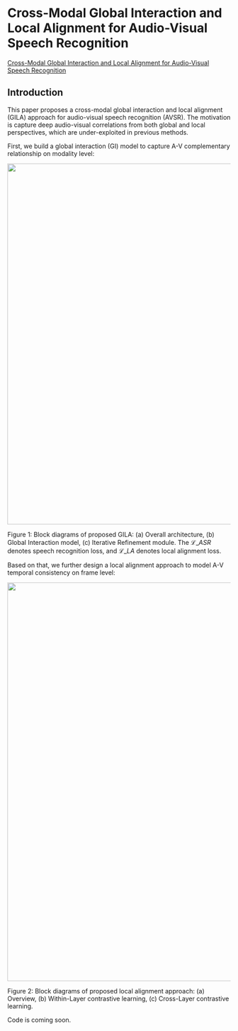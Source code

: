 # Cross-Modal Global Interaction and Local Alignment for Audio-Visual Speech Recognition

[Cross-Modal Global Interaction and Local Alignment for Audio-Visual Speech Recognition](https://arxiv.org/abs/2305.09212)

## Introduction

This paper proposes a cross-modal global interaction and local alignment (GILA) approach for audio-visual speech recognition (AVSR). The motivation is capture deep audio-visual correlations from both global and local perspectives, which are under-exploited in previous methods.


First, we build a global interaction (GI) model to capture A-V complementary relationship on modality level:

<div align=center>
<img width="815" src="https://github.com/YUCHEN005/GILA/assets/90536618/2c3fda49-4028-4318-bfa8-590fdd7ade7b">
</div>

Figure 1: Block diagrams of proposed GILA: (a) Overall architecture, (b) Global Interaction model, (c) Iterative Refinement module.
The $\mathcal{L}\_{ASR}$ denotes speech recognition loss, and $\mathcal{L}\_{LA}$ denotes local alignment loss.

Based on that, we further design a local alignment approach to model A-V temporal consistency on frame level:

<div align=center>
<img width="900" src="https://github.com/YUCHEN005/GILA/assets/90536618/edf6058f-8ecc-4ff1-8976-0c4e23bb8987">
</div>

Figure 2: Block diagrams of proposed local alignment approach: (a) Overview, (b) Within-Layer contrastive learning, (c)
Cross-Layer contrastive learning.

Code is coming soon.

